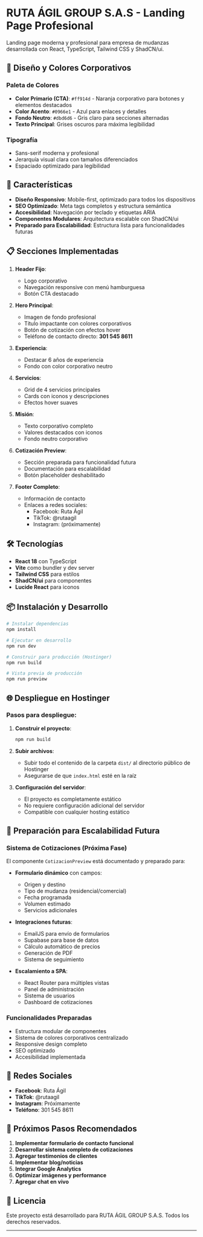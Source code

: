 # RUTA ÁGIL GROUP S.A.S - Landing Page Profesional

Landing page moderna y profesional para empresa de mudanzas desarrollada con React, TypeScript, Tailwind CSS y ShadCN/ui.

## 🎨 Diseño y Colores Corporativos

### Paleta de Colores
- **Color Primario (CTA)**: `#ff914d` - Naranja corporativo para botones y elementos destacados
- **Color Acento**: `#0966e1` - Azul para enlaces y detalles
- **Fondo Neutro**: `#dbd6d6` - Gris claro para secciones alternadas
- **Texto Principal**: Grises oscuros para máxima legibilidad

### Tipografía
- Sans-serif moderna y profesional
- Jerarquía visual clara con tamaños diferenciados
- Espaciado optimizado para legibilidad

## 🚀 Características

- **Diseño Responsivo**: Mobile-first, optimizado para todos los dispositivos
- **SEO Optimizado**: Meta tags completos y estructura semántica
- **Accesibilidad**: Navegación por teclado y etiquetas ARIA
- **Componentes Modulares**: Arquitectura escalable con ShadCN/ui
- **Preparado para Escalabilidad**: Estructura lista para funcionalidades futuras

## 📋 Secciones Implementadas

1. **Header Fijo**: 
   - Logo corporativo
   - Navegación responsive con menú hamburguesa
   - Botón CTA destacado

2. **Hero Principal**: 
   - Imagen de fondo profesional
   - Título impactante con colores corporativos
   - Botón de cotización con efectos hover
   - Teléfono de contacto directo: **301 545 8611**

3. **Experiencia**: 
   - Destacar 6 años de experiencia
   - Fondo con color corporativo neutro

4. **Servicios**: 
   - Grid de 4 servicios principales
   - Cards con iconos y descripciones
   - Efectos hover suaves

5. **Misión**: 
   - Texto corporativo completo
   - Valores destacados con iconos
   - Fondo neutro corporativo

6. **Cotización Preview**: 
   - Sección preparada para funcionalidad futura
   - Documentación para escalabilidad
   - Botón placeholder deshabilitado

7. **Footer Completo**: 
   - Información de contacto
   - Enlaces a redes sociales:
     - Facebook: Ruta Ágil
     - TikTok: @rutaagil
     - Instagram: (próximamente)

## 🛠️ Tecnologías

- **React 18** con TypeScript
- **Vite** como bundler y dev server
- **Tailwind CSS** para estilos
- **ShadCN/ui** para componentes
- **Lucide React** para iconos

## 📦 Instalación y Desarrollo

```bash
# Instalar dependencias
npm install

# Ejecutar en desarrollo
npm run dev

# Construir para producción (Hostinger)
npm run build

# Vista previa de producción
npm run preview
```

## 🌐 Despliegue en Hostinger

### Pasos para despliegue:

1. **Construir el proyecto**:
   ```bash
   npm run build
   ```

2. **Subir archivos**:
   - Subir todo el contenido de la carpeta `dist/` al directorio público de Hostinger
   - Asegurarse de que `index.html` esté en la raíz

3. **Configuración del servidor**:
   - El proyecto es completamente estático
   - No requiere configuración adicional del servidor
   - Compatible con cualquier hosting estático

## 🔮 Preparación para Escalabilidad Futura

### Sistema de Cotizaciones (Próxima Fase)
El componente `CotizacionPreview` está documentado y preparado para:

- **Formulario dinámico** con campos:
  - Origen y destino
  - Tipo de mudanza (residencial/comercial)
  - Fecha programada
  - Volumen estimado
  - Servicios adicionales

- **Integraciones futuras**:
  - EmailJS para envío de formularios
  - Supabase para base de datos
  - Cálculo automático de precios
  - Generación de PDF
  - Sistema de seguimiento

- **Escalamiento a SPA**:
  - React Router para múltiples vistas
  - Panel de administración
  - Sistema de usuarios
  - Dashboard de cotizaciones

### Funcionalidades Preparadas
- Estructura modular de componentes
- Sistema de colores corporativos centralizado
- Responsive design completo
- SEO optimizado
- Accesibilidad implementada

## 📱 Redes Sociales

- **Facebook**: Ruta Ágil
- **TikTok**: @rutaagil
- **Instagram**: Próximamente
- **Teléfono**: 301 545 8611

## 🎯 Próximos Pasos Recomendados

1. **Implementar formulario de contacto funcional**
2. **Desarrollar sistema completo de cotizaciones**
3. **Agregar testimonios de clientes**
4. **Implementar blog/noticias**
5. **Integrar Google Analytics**
6. **Optimizar imágenes y performance**
7. **Agregar chat en vivo**

## 📄 Licencia

Este proyecto está desarrollado para RUTA ÁGIL GROUP S.A.S. Todos los derechos reservados.

---
